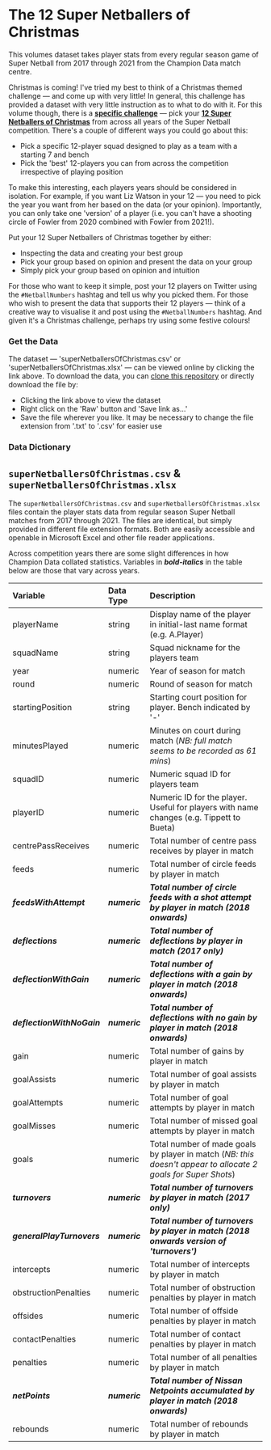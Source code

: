 # The 12 Super Netballers of Christmas

This volumes dataset takes player stats from every regular season game of Super Netball from 2017 through 2021 from the Champion Data match centre. 

Christmas is coming! I've tried my best to think of a Christmas themed challenge — and come up with very little! In general, this challenge has provided a dataset with very little instruction as to what to do with it. For this volume though, there is a **<u>specific challenge</u>** — pick your **<u>12 Super Netballers of Christmas</u>** from across all years of the Super Netball competition. There's a couple of different ways you could go about this:

- Pick a specific 12-player squad designed to play as a team with a starting 7 and bench
- Pick the 'best' 12-players you can from across the competition irrespective of playing position

To make this interesting, each players years should be considered in isolation. For example, if you want Liz Watson in your 12 — you need to pick the year you want from her based on the data (or your opinion). Importantly, you can only take one 'version' of a player (i.e. you can't have a shooting circle of Fowler from 2020 combined with Fowler from 2021!). 

Put your 12 Super Netballers of Christmas together by either:

- Inspecting the data and creating your best group
- Pick your group based on opinion and present the data on your group
- Simply pick your group based on opinion and intuition

For those who want to keep it simple, post your 12 players on Twitter using the `#NetballNumbers` hashtag and tell us why you picked them. For those who wish to present the data that supports their 12 players — think of a creative way to visualise it and post using the `#NetballNumbers` hashtag. And given it's a Christmas challenge, perhaps try using some festive colours!

### Get the Data

The dataset — 'superNetballersOfChristmas.csv' or 'superNetballersOfChristmas.xlsx' — can be viewed online by clicking the link above. To download the data, you can [clone this repository](https://docs.github.com/en/github/creating-cloning-and-archiving-repositories/cloning-a-repository-from-github/cloning-a-repository) or directly download the file by:
- Clicking the link above to view the dataset
- Right click on the 'Raw' button and 'Save link as...'
- Save the file wherever you like. It may be necessary to change the file extension from '.txt' to '.csv' for easier use

### Data Dictionary

## `superNetballersOfChristmas.csv` & `superNetballersOfChristmas.xlsx`

The `superNetballersOfChristmas.csv` and `superNetballersOfChristmas.xlsx` files contain the player stats data from regular season Super Netball matches from 2017 through 2021. The files are identical, but simply provided in different file extension formats. Both are easily accessible and openable in Microsoft Excel and other file reader applications. 

Across competition years there are some slight differences in how Champion Data collated statistics. Variables in ***bold-italics*** in the table below are those that vary across years.

|Variable         |Data Type |Description |
|:----------------|:---------|:-----------|
|playerName             |string    | Display name of the player in initial-last name format (e.g. A.Player) |
|squadName           |string   | Squad nickname for the players team |
|year              |numeric   | Year of season for match |
|round             |numeric   | Round of season for match |
|startingPosition             |string   | Starting court position for player. Bench indicated by '-' |
|minutesPlayed               |numeric   | Minutes on court during match (*NB: full match seems to be recorded as 61 mins*) |
|squadID               |numeric   | Numeric squad ID for players team |
|playerID            |numeric   | Numeric ID for the player. Useful for players with name changes (e.g. Tippett to Bueta) |
|centrePassReceives |numeric | Total number of centre pass receives by player in match |
|feeds |numeric | Total number of circle feeds by player in match |
|***feedsWithAttempt*** |***numeric*** | ***Total number of circle feeds with a shot attempt by player in match (2018 onwards)*** |
|***deflections*** |***numeric*** | ***Total number of deflections by player in match (2017 only)*** |
|***deflectionWithGain*** |***numeric*** | ***Total number of deflections with a gain by player in match (2018 onwards)*** |
|***deflectionWithNoGain*** |***numeric*** | ***Total number of deflections with no gain by player in match (2018 onwards)*** |
|gain |numeric | Total number of gains by player in match |
|goalAssists |numeric | Total number of goal assists by player in match |
|goalAttempts |numeric | Total number of goal attempts by player in match |
|goalMisses |numeric | Total number of missed goal attempts by player in match |
|goals |numeric | Total number of made goals by player in match (*NB: this doesn't appear to allocate 2 goals for Super Shots*) |
|***turnovers*** |***numeric*** | ***Total number of turnovers by player in match (2017 only)*** |
|***generalPlayTurnovers*** |***numeric*** | ***Total number of turnovers by player in match (2018 onwards version of 'turnovers')*** |
|intercepts |numeric | Total number of intercepts by player in match |
|obstructionPenalties |numeric | Total number of obstruction penalties by player in match |
|offsides |numeric | Total number of offside penalties by player in match |
|contactPenalties |numeric | Total number of contact penalties by player in match |
|penalties |numeric | Total number of all penalties by player in match |
|***netPoints*** |***numeric*** | ***Total number of Nissan Netpoints accumulated by player in match (2018 onwards)*** |
|rebounds |numeric | Total number of rebounds by player in match |
